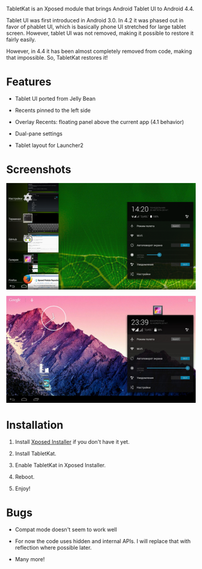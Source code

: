 TabletKat is an Xposed module that brings Android Tablet UI to Android 4.4.

Tablet UI was first introduced in Android 3.0. In 4.2 it was phased out in favor of phablet UI, which is basically phone UI stretched for large tablet screen. However, tablet UI was not removed, making it possible to restore it fairly easily.

However, in 4.4 it has been almost completely removed from code, making that impossible. So, TabletKat restores it!

Features
========

* Tablet UI ported from Jelly Bean

* Recents pinned to the left side

* Overlay Recents: floating panel above the current app (4.1 behavior)

* Dual-pane settings

* Tablet layout for Launcher2

Screenshots
===========

![Screenshot](/screenshots/2.png?raw=true)

![Screenshot](/screenshots/1.jpg?raw=true)

Installation
============

1. Install [Xposed Installer](http://repo.xposed.info/module/de.robv.android.xposed.installer) if you don't have it yet.

2. Install TabletKat.

3. Enable TabletKat in Xposed Installer.

4. Reboot.

5. Enjoy!

Bugs
====

* Compat mode doesn't seem to work well

* For now the code uses hidden and internal APIs. I will replace that with reflection where possible later.

* Many more!